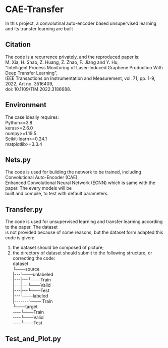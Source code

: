 # CAE-Transfer
In this project, a convolutinal auto-encoder based unsupervised learning and its transfer learning are built  
  
## Citation
The code is a recurrence privately, and the reproduced paper is:  
M. Xia, H. Shao, Z. Huang, Z. Zhao, F. Jiang and Y. Hu,   
"Intelligent Process Monitoring of Laser-Induced Graphene Production With Deep Transfer Learning",  
IEEE Transactions on Instrumentation and Measurement, vol. 71, pp. 1-9, 2022, Art no. 3516409,   
doi: 10.1109/TIM.2022.3186688.   
  
## Environment   
The case ideally requires:   
Python>=3.8   
keras>=2.6.0   
numpy>=1.19.5   
Scikit-learn>=0.24.1   
matplotlib>=3.3.4   
 
## Nets.py 
The code is used for buliding the network to be trained, including Convolutional Auto-Encoder (CAE),   
Enhanced Convolutional Neural Network (ECNN) which is same with the paper. The every models will be   
built and compile, to test with default parameters.  
   
## Transfer.py 
The code is used for unsupervised learning and transfer learning according to the paper. The dataset   
is not provided because of some reasons, but the dataset form adapted this code is given:  
1) the dataset should be composed of picture;  
2) the directory of dataset should submit to the following structure, or correcting the code:   
dataset   
└───source   
|---└───unlabeled   
|---|---└───Train   
|---|---└───Valid   
|---|---└───Test   
|---└───labeled   
|-------└─── Train   
└───target   
----└───Train   
----└───Valid   
----└───Test   
   
## Test_and_Plot.py  

